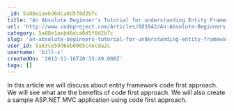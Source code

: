 ```yaml
---
_id: 5a88e1aebd6dca0d5f0d2b7c
title: "An Absolute Beginner's Tutorial for understanding Entity Framework's Code First Approach in ASP.NET MVC"
url: 'http://www.codeproject.com/Articles/683942/An-Absolute-Beginners-Tutorial-for-understanding-E'
category: 5a88e1aebd6dca0d5f0d2b7c
slug: 'an-absolute-beginners-tutorial-for-understanding-entity-frameworks-code-first-approach-in-asp-net-m'
user_id: 5a83ce59d6eb0005c4ecda2c
username: 'bill-s'
createdOn: '2013-11-16T20:33:49.000Z'
tags: []
---
```


In this article we will discuss about entity framework code first approach. We will see what are the benefits of code first approach. We will also create a sample ASP.NET MVC application using code first approach.
